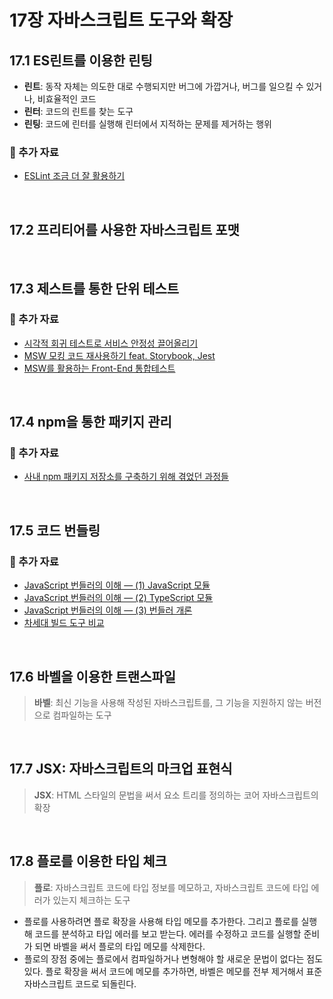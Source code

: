 # 17장 자바스크립트 도구와 확장

## 17.1 ES린트를 이용한 린팅

- **린트**: 동작 자체는 의도한 대로 수행되지만 버그에 가깝거나, 버그를 일으킬 수 있거나, 비효율적인 코드
- **린터**: 코드의 린트를 찾는 도구
- **린팅**: 코드에 린터를 실행해 린터에서 지적하는 문제를 제거하는 행위

### 🔗 추가 자료

- [ESLint 조금 더 잘 활용하기](https://tech.kakao.com/2019/12/05/make-better-use-of-eslint/)

<br />

## 17.2 프리티어를 사용한 자바스크립트 포맷

<br />

## 17.3 제스트를 통한 단위 테스트

### 🔗 추가 자료

- [시각적 회귀 테스트로 서비스 안정성 끌어올리기](https://techblog.woowahan.com/7332/)
- [MSW 모킹 코드 재사용하기 feat. Storybook, Jest](https://fe-developers.kakaoent.com/2022/220317-integrate-msw-storybook-jest/)
- [MSW를 활용하는 Front-End 통합테스트](https://fe-developers.kakaoent.com/2022/220825-msw-integration-testing/)

<br />

## 17.4 npm을 통한 패키지 관리

### 🔗 추가 자료

- [사내 npm 패키지 저장소를 구축하기 위해 겪었던 과정들](https://devblog.kakaostyle.com/ko/2022-03-07-1-npm-private-repository/)

<br />

## 17.5 코드 번들링

### 🔗 추가 자료

- [JavaScript 번들러의 이해 — (1) JavaScript 모듈](https://medium.com/naver-place-dev/javascript-%EB%B2%88%EB%93%A4%EB%9F%AC%EC%9D%98-%EC%9D%B4%ED%95%B4-1-javascript-%EB%AA%A8%EB%93%88-d68c7e438fcd)
- [JavaScript 번들러의 이해 — (2) TypeScript 모듈](https://medium.com/naver-place-dev/javascript-%EB%B2%88%EB%93%A4%EB%9F%AC%EC%9D%98-%EC%9D%B4%ED%95%B4-2-typescript-%EB%AA%A8%EB%93%88-77e287a2dc97)
- [JavaScript 번들러의 이해 — (3) 번들러 개론](https://medium.com/naver-place-dev/javascript-%EB%B2%88%EB%93%A4%EB%9F%AC%EC%9D%98-%EC%9D%B4%ED%95%B4-3-%EB%B2%88%EB%93%A4%EB%9F%AC-%EA%B0%9C%EB%A1%A0-32e51414b503)
- [차세대 빌드 도구 비교](https://ui.toast.com/weekly-pick/ko_20220127)

<br />

## 17.6 바벨을 이용한 트랜스파일

> **바벨**: 최신 기능을 사용해 작성된 자바스크립트를, 그 기능을 지원하지 않는 버전으로 컴파일하는 도구

<br />

## 17.7 JSX: 자바스크립트의 마크업 표현식

> **JSX**: HTML 스타일의 문법을 써서 요소 트리를 정의하는 코어 자바스크립트의 확장

<br />

## 17.8 플로를 이용한 타입 체크

> **플로**: 자바스크립트 코드에 타입 정보를 메모하고, 자바스크립트 코드에 타입 에러가 있는지 체크하는 도구

- 플로를 사용하려면 플로 확장을 사용해 타입 메모를 추가한다. 그리고 플로를 실행해 코드를 분석하고 타입 에러를 보고 받는다. 에러를 수정하고 코드를 실행할 준비가 되면 바벨을 써서 플로의 타입 메모를 삭제한다.
- 플로의 장점 중에는 플로에서 컴파일하거나 변형해야 할 새로운 문법이 없다는 점도 있다. 플로 확장을 써서 코드에 메모를 추가하면, 바벨은 메모를 전부 제거해서 표준 자바스크립트 코드로 되돌린다.
